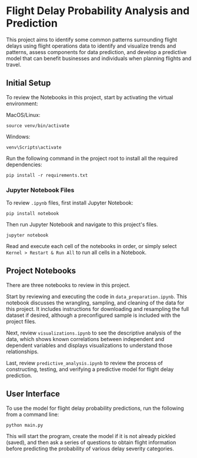 # Flight Delay Probability Analysis and Prediction

This project aims to identify some common patterns surrounding flight delays using flight operations data to identify and visualize trends and patterns, assess components for data prediction, and develop a predictive model that can benefit businesses and individuals when planning flights and travel.

## Initial Setup

To review the Notebooks in this project, start by activating the virtual environment:

MacOS/Linux:
```shell
source venv/bin/activate
```

Windows:
```shell
venv\Scripts\activate
```

Run the following command in the project root to install all the required dependencies:

```shell
pip install -r requirements.txt
```

### Jupyter Notebook Files

To review `.ipynb` files, first install Jupyter Notebook:

```shell
pip install notebook
```

Then run Jupyter Notebook and navigate to this project's files.

```shell
jupyter notebook
```

Read and execute each cell of the notebooks in order, or simply select `Kernel > Restart & Run All` to run all cells in a Notebook.

## Project Notebooks

There are three notebooks to review in this project. 

Start by reviewing and executing the code in `data_preparation.ipynb`. This notebook discusses the wrangling, sampling, and cleaning of the data for this project. It includes instructions for downloading and resampling the full dataset if desired, although a preconfigured sample is included with the project files.

Next, review `visualizations.ipynb` to see the descriptive analysis of the data, which shows known correlations between independent and dependent variables and displays visualizations to understand those relationships.

Last, review `predictive_analysis.ipynb` to review the process of constructing, testing, and verifying a predictive model for flight delay prediction.

## User Interface

To use the model for flight delay probability predictions, run the following from a command line:

```shell
python main.py
```

This will start the program, create the model if it is not already pickled (saved), and then ask a series of questions to obtain flight information before predicting the probability of various delay severity categories.